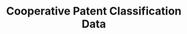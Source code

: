 ---
bigquery: https://console.cloud.google.com/bigquery?p=patents-public-data&d=cpc&page=dataset
citation: '“Cooperative Patent Classification” by the EPO and USPTO, for public use. '
contributors: EPO, USPTO
cost: None
description: Cooperative Patent Classification Data contains the scheme and definitions
  of the Cooperative Patent Classification system for classifying patent documents.
  The CPC is the result of a partnership between the EPO and the USPTO in their joint
  effort to develop a common, internationally compatible classification system for
  technical documents, in particular patent publications, which will be used by both
  offices in the patent granting process
documentation: https://www.cooperativepatentclassification.org/cpcSchemeAndDefinitions
last_edit: Mon, 04 Apr 2022 19:07:06 GMT
location: https://www.cooperativepatentclassification.org/index
maintained_by: USPTO, EPO
schema_fields: '[''notAllocatable'', ''breakdownCode'', ''ipcConcordant'', ''limiting_references'',
  ''level'', ''definition'', ''ipc_concordant'', ''not_allocatable'', ''limitingReferences'',
  ''symbol'', ''parents'', ''childGroups'', ''children'', ''breakdown_code'', ''synonyms'',
  ''residual_references'', ''glossary'', ''sizeCache'', ''date_revised'', ''additional_only'',
  ''application_references'', ''titleFull'', ''residualReferences'', ''title_part'',
  ''title_full'', ''titlePart'', ''informative_references'', ''child_groups'', ''status'',
  ''dateRevised'', ''informativeReferences'', ''applicationReferences'']'
shortname: cooperative_patent_classification
tags:
- patents
- science
title: Cooperative Patent Classification Data
uuid: 984374a7-16e9-4b35-9445-458daceb01bf
---